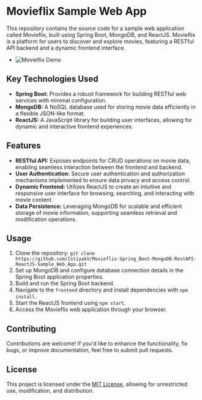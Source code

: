 # Movieflix Sample Web App

This repository contains the source code for a sample web application called Movieflix, built using Spring Boot, MongoDB, and ReactJS. Movieflix is a platform for users to discover and explore movies, featuring a RESTful API backend and a dynamic frontend interface.
- ![Movieflix Demo](demo/screen-capture-ezgif.com-video-to-gif-converter.gif)
## Key Technologies Used

- **Spring Boot:** Provides a robust framework for building RESTful web services with minimal configuration.
- **MongoDB:** A NoSQL database used for storing movie data efficiently in a flexible JSON-like format.
- **ReactJS:** A JavaScript library for building user interfaces, allowing for dynamic and interactive frontend experiences.

## Features

- **RESTful API:** Exposes endpoints for CRUD operations on movie data, enabling seamless interaction between the frontend and backend.
- **User Authentication:** Secure user authentication and authorization mechanisms implemented to ensure data privacy and access control.
- **Dynamic Frontend:** Utilizes ReactJS to create an intuitive and responsive user interface for browsing, searching, and interacting with movie content.
- **Data Persistence:** Leveraging MongoDB for scalable and efficient storage of movie information, supporting seamless retrieval and modification operations.

## Usage

1. Clone the repository: `git clone https://github.com/IstiyakV/Movieflix-Spring_Boot-MongoDB-RestAPI-ReactJS-Sample_Web_App.git`
2. Set up MongoDB and configure database connection details in the Spring Boot application properties.
3. Build and run the Spring Boot backend.
4. Navigate to the `frontend` directory and install dependencies with `npm install`.
5. Start the ReactJS frontend using `npm start`.
6. Access the Movieflix web application through your browser.

## Contributing

Contributions are welcome! If you'd like to enhance the functionality, fix bugs, or improve documentation, feel free to submit pull requests.

## License

This project is licensed under the [MIT License](LICENSE), allowing for unrestricted use, modification, and distribution.
